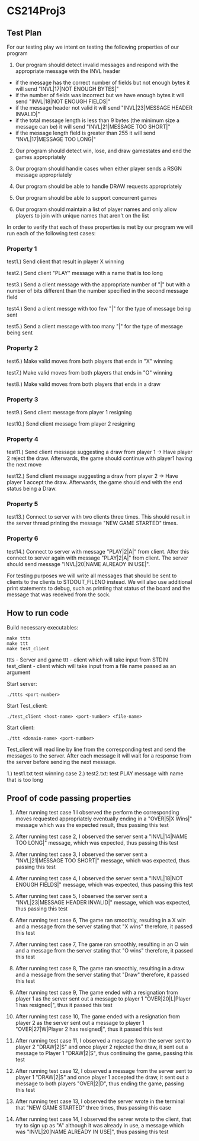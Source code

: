 # CS214Proj3

## Test Plan
  
  For our testing play we intent on testing the following properties of our program
  
  1. Our program should detect invalid messages and respond with the appropriate message with the INVL header
 
   - if the message has the correct number of fields but not enough bytes it will send "INVL|17|NOT ENOUGH BYTES|"
   - if the number of fields was incorrect but we have enough bytes it will send "INVL|18|NOT ENOUGH FIELDS|"
   - if the message header not valid it will send "INVL|23|MESSAGE HEADER INVALID|"
   - if the total message length is less than 9 bytes (the minimum size a message can be) it will send "INVL|21|MESSAGE TOO SHORT|"
   - if the message length field is greater than 255 it will send "INVL|17|MESSAGE TOO LONG|"
    
  2. Our program should detect win, lose, and draw gamestates and end the games appropriately
  
  3. Our program should handle cases when either player sends a RSGN message appropriately
  
  4. Our program should be able to handle DRAW requests appropriately
  
  5. Our program should be able to support concurrent games
  
  6. Our program should maintain a list of player names and only allow players to join with unique names that aren't on the list

  In order to verify that each of these properties is met by our program we will run each of the following test cases: 
  
  ### Property 1
  
  test1.) Send client that result in player X winning 
  
  test2.) Send client "PLAY" message with a name that is too long 
  
  test3.) Send a client message with the appropriate number of "|" but with a number of bits different than the number specified in the second message field
  
  test4.) Send a client messge with too few "|" for the type of message being sent
  
  test5.) Send a client message with too many "|" for the type of message being sent
  
  ### Property 2
  
  test6.) Make valid moves from both players that ends in "X" winning 
  
  test7.) Make valid moves from both players that ends in "O" winning
  
  test8.) Make valid moves from both players that ends in a draw
 
  ### Property 3 
  
  test9.) Send client message from player 1 resigning 
  
  test10.) Send client message from player 2 resigning
  
  ### Property 4
  
  test11.) Send client message suggesting a draw from player 1
             -> Have player 2 reject the draw. Afterwards, the game should continue with player1 having the next move
             
  test12.) Send client message suggesting a draw from player 2
             -> Have player 1 accept the draw. Afterwards, the game should end with the end status being a Draw.
  
  
  ### Property 5
  
  test13.) Connect to server with two clients three times. This should result in the server thread printing the message "NEW GAME STARTED" times.
  
  ### Property 6
  
  test14.) Connect to server with message "PLAY|2|A|" from client. After this connect to server again with message "PLAY|2|A|" from client. The server should send message "INVL|20|NAME ALREADY IN USE|".
  
  For testing purposes we will write all messages that should be sent to clients to the clients to STDOUT_FILENO instead. We will also use additional print statements to debug, such as printing that status of the board and the message that was received from the sock.
  
## How to run code

  Build necessary executables:
  ```
  make ttts
  make ttt
  make test_client
  ```
  ttts - Server and game
  ttt - client which will take input from STDIN
  test_client - client which will take input from a file name passed as an argument

  Start server:
  ```
  ./ttts <port-number>
  ```

  Start Test_client: 
  ```
  ./test_client <host-name> <port-number> <file-name>
  ```
  
  Start client: 
  ```
  ./ttt <domain-name> <port-number>
  ```


  Test_client will read line by line from the corresponding test <file-name> and send the messages to the server. After each message it will wait for a response from the server before sending the next message.

  1.) test1.txt test winning case
  2.) test2.txt: test PLAY message with name that is too long

## Proof of code passing properties
  
  1. After running test case 1 I observed the perform the corresponding moves requested appropriately eventually ending in a "OVER|5|X Wins|" message which was the expected result, thus passing this test
  
  2. After running test case 2, I observed the server sent a "INVL|14|NAME TOO LONG|" message, which was expected, thus passing this test
  
  3. After running test case 3, I observed the server sent a "INVL|21|MESSAGE TOO SHORT|" message, which was expected, thus passing this test
  
  4. After running test case 4, I observed the server sent a "INVL|18|NOT ENOUGH FIELDS|" message, which was expected, thus passing this test
  
  5. After running test case 5, I observed the server sent a "INVL|23|MESSAGE HEADER INVALID|" message, which was expected, thus passing this test
  
  6. After running test case 6, The game ran smoothly, resulting in a X win and a message from the server stating that "X wins" therefore, it passed this test
  
  7. After running test case 7, The game ran smoothly, resulting in an O win and a message from the server stating that "O wins" therefore, it passed this test
  
  8. After running test case 8, The game ran smoothly, resulting in a draw and a message from the server stating that "Draw" therefore, it passed this test
  
  9. After running test case 9, The game ended with a resignation from player 1 as the server sent out a message to player 1 "OVER|20|L|Player 1 has resigned|", thus it passed this test
  
  10. After running test case 10, The game ended with a resignation from player 2 as the server sent out a message to player 1 "OVER|27|W|Player 2 has resigned|", thus it passed this test 
  
  11. After running test case 11, I observed a message from the server sent to player 2 "DRAW|2|S" and once player 2 rejected the draw, it sent out a message to Player 1 "DRAW|2|S", thus continuing the game, passing this test
  
  12. After running test case 12, I observed a message from the server sent to player 1 "DRAW|2|S" and once player 1 accepted the draw, it sent out a message to both players "OVER|2|D", thus ending the game, passing this test 
  
  13. After running test case 13, I observed the server wrote in the terminal that "NEW GAME STARTED" three times, thus passing this case
  
  14. After running test case 14, I observed the server wrote to the client, that try to sign up as "A" although it was already in use, a message which was "INVL|20|NAME ALREADY IN USE|", thus passing this test

